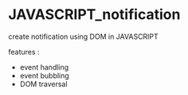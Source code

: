 # JAVASCRIPT_notification
create notification using DOM in JAVASCRIPT

features :
- event handling
- event bubbling
- DOM traversal
